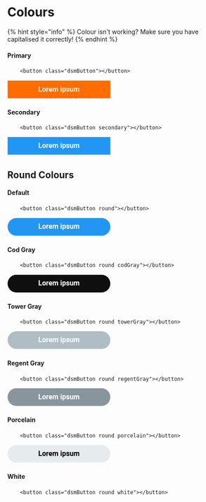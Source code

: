 # Colours

{% hint style="info" %}
Colour isn't working? Make sure you have capitalised it correctly!
{% endhint %}

#### Primary

```markup
    <button class="dsmButton"></button>
```

![](../.gitbook/assets/primary.png)

#### Secondary

```markup
    <button class="dsmButton secondary"></button>
```

![](../.gitbook/assets/secondary.png)

## Round Colours

#### Default

```markup
    <button class="dsmButton round"></button>
```

![](../.gitbook/assets/defaultRound.png)

#### Cod Gray

```markup
    <button class="dsmButton round codGray"></button>
```

![](../.gitbook/assets/codgray.png)

#### Tower Gray

```markup
    <button class="dsmButton round towerGray"></button>
```

![](../.gitbook/assets/towerGray.png)

#### Regent Gray

```markup
    <button class="dsmButton round regentGray"></button>
```

![](../.gitbook/assets/regentGray.png)

#### Porcelain

```markup
    <button class="dsmButton round porcelain"></button>
```

![](../.gitbook/assets/porcelain.png)

#### White

```markup
    <button class="dsmButton round white"></button>
```

